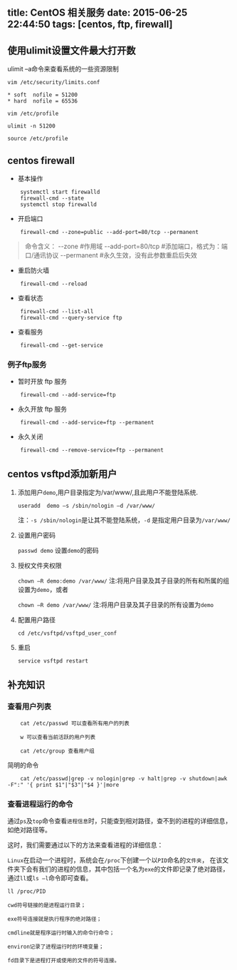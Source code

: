title: CentOS 相关服务
date: 2015-06-25 22:44:50
tags: [centos, ftp, firewall]
---

## 使用ulimit设置文件最大打开数

ulimit –a命令来查看系统的一些资源限制

`vim /etc/security/limits.conf`

````
* soft  nofile = 51200
* hard  nofile = 65536
````

`vim /etc/profile`

````
ulimit -n 51200
````

`source /etc/profile`


## centos firewall

* 基本操作

````
    systemctl start firewalld
    firewall-cmd --state
    systemctl stop firewalld
````

* 开启端口

````
    firewall-cmd --zone=public --add-port=80/tcp --permanent
````

> 命令含义：
> --zone #作用域
> --add-port=80/tcp #添加端口，格式为：端口/通讯协议
> --permanent #永久生效，没有此参数重启后失效

* 重启防火墙

````
    firewall-cmd --reload
````

* 查看状态

````
    firewall-cmd --list-all
    firewall-cmd --query-service ftp
````

* 查看服务

````
    firewall-cmd --get-service
````


### 例子ftp服务

* 暂时开放 ftp 服务

````
    firewall-cmd --add-service=ftp
````

* 永久开放 ftp 服务

````
    firewall-cmd --add-service=ftp --permanent
````

* 永久关闭

````
    firewall-cmd --remove-service=ftp --permanent
````



## centos vsftpd添加新用户


1. 添加用户`demo`,用户目录指定为/var/www/,且此用户不能登陆系统.

    `useradd  demo –s /sbin/nologin –d /var/www/`
	
	注：`-s /sbin/nologin`是让其不能登陆系统，`-d` 是指定用户目录为`/var/www/`

2. 设置用户密码

    `passwd demo`  设置`demo`的密码

3. 授权文件夹权限

    `chown –R demo:demo /var/www/` 注:将用户目录及其子目录的所有和所属的组设置为`demo`，或者
    
    `chown –R demo /var/www/` 注:将用户目录及其子目录的所有设置为`demo`

4. 配置用户路径 

    `cd /etc/vsftpd/vsftpd_user_conf`

5. 重启

    `service vsftpd restart`

<!-- more -->

## 补充知识

### 查看用户列表

````
	cat /etc/passwd 可以查看所有用户的列表

	w 可以查看当前活跃的用户列表

	cat /etc/group 查看用户组

````

简明的命令

````
	cat /etc/passwd|grep -v nologin|grep -v halt|grep -v shutdown|awk -F":" '{ print $1"|"$3"|"$4 }'|more
````

### 查看进程运行的命令

通过`ps`及`top`命令查看`进程信息`时，只能查到相对路径，查不到的进程的详细信息，如绝对路径等。

这时，我们需要通过以下的方法来查看进程的详细信息：

`Linux`在启动一个进程时，系统会在`/proc`下创建一个以`PID`命名的`文件夹`，
在该文件夹下会有我们的进程的信息，其中包括一个名为`exe`的文件即记录了绝对路径，通过`ll`或`ls –l`命令即可查看。

````
ll /proc/PID

cwd符号链接的是进程运行目录；

exe符号连接就是执行程序的绝对路径；

cmdline就是程序运行时输入的命令行命令；

environ记录了进程运行时的环境变量；

fd目录下是进程打开或使用的文件的符号连接。
````

